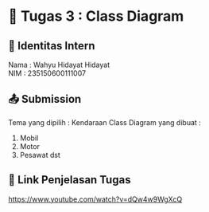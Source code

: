 # 📁 Tugas 3 : Class Diagram

## 👤 Identitas Intern
Nama : Wahyu Hidayat Hidayat           
NIM  : 235150600111007

## 📤 Submission

Tema yang dipilih : Kendaraan
Class Diagram yang dibuat : 
1. Mobil
2. Motor
3. Pesawat
dst

## 🔗 Link Penjelasan Tugas

https://www.youtube.com/watch?v=dQw4w9WgXcQ
